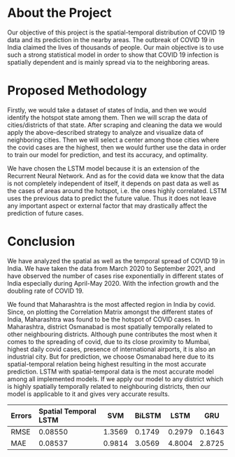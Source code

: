 # About the Project 
Our objective of this project is the spatial-temporal distribution of COVID 19 data and its
prediction in the nearby areas. The outbreak of COVID 19 in India claimed the lives of
thousands of people. Our main objective is to use such a strong statistical model in order
to show that COVID 19 infection is spatially dependent and is mainly spread via to the
neighboring areas.

# Proposed Methodology
Firstly, we would take a dataset of states of India, and then we would identify the hotspot
state among them. Then we will scrap the data of cities/districts of that state.
After scraping and cleaning the data we would apply the above-described strategy to
analyze and visualize data of neighboring cities. Then we will select a center among
those cities where the covid cases are the highest, then we would further use the data in
order to train our model for prediction, and test its accuracy, and optimality.

We have chosen the LSTM model because it is an extension of the Recurrent Neural
Network. And as for the covid data we know that the data is not completely independent
of itself, it depends on past data as well as the cases of areas around the hotspot, i.e. the
ones highly correlated. LSTM uses the previous data to predict the future value. Thus it
does not leave any important aspect or external factor that may drastically affect the
prediction of future cases.


# Conclusion
We have analyzed the spatial as well as the temporal spread of COVID 19 in India.  We   have taken the data from March 2020 to September 2021, and have observed the number of cases rise exponentially in different states of India especially during April-May 2020. With the infection growth and the doubling rate of COVID 19.

We found that Maharashtra is the most affected region in India by covid. Since, on plotting the Correlation Matrix amongst the different states of India, Maharashtra was found to be the hotspot of COVID cases.
In Maharashtra, district Osmanabad is most spatially temporally related to other neighbouring districts. Although pune contributes the most when it comes to the spreading of covid, due to its close proximity to Mumbai, highest daily covid cases, presence of international airports, it is also an industrial city. But for prediction, we choose Osmanabad here due to its spatial-temporal relation being highest resulting in the most accurate prediction.
LSTM with spatial-temporal data is the most accurate model among all implemented models.
If we apply our model to any district which is highly spatially temporally related to neighbouring districts, then our model is applicable to it and gives very accurate results.


| Errors   |      Spatial Temporal LSTM      |  SVM |  BiLSTM | LSTM | GRU |
|----------|:-------------|-------------------------|--------|-------|-----|
| RMSE |  0.08550 | 1.3569 | 0.1749 | 0.2979 | 0.1643 |
| MAE |    0.08537 |   0.9814 | 3.0569 | 4.8004 | 2.8725 |







